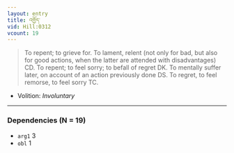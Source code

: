 ```yaml
---
layout: entry
title: འགྱོད་
vid: Hill:0312
vcount: 19
---
```

> To repent; to grieve for\. To lament, relent (not only for bad, but also for good actions, when the latter are attended with disadvantages) CD\. To repent; to feel sorry; to befall of regret DK\. To mentally suffer later, on account of an action previously done DS\. To regret, to feel remorse, to feel sorry TC\.

* Volition: _Involuntary_

---

### Dependencies (N = 19)
* `arg1` 3
* `obl` 1
